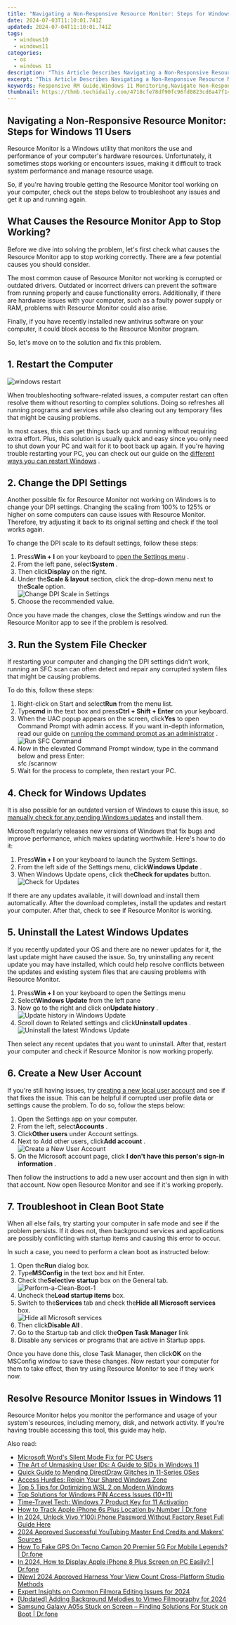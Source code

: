 ```yaml
---
title: "Navigating a Non-Responsive Resource Monitor: Steps for Windows 11 Users"
date: 2024-07-03T11:10:01.741Z
updated: 2024-07-04T11:10:01.741Z
tags:
  - windows10
  - windows11
categories:
  - os
  - windows 11
description: "This Article Describes Navigating a Non-Responsive Resource Monitor: Steps for Windows 11 Users"
excerpt: "This Article Describes Navigating a Non-Responsive Resource Monitor: Steps for Windows 11 Users"
keywords: Responsive RM Guide,Windows 11 Monitoring,Navigate Non-Responsive,Resource Monitor Steps,Windows 11 RM Tips,Monitor Troubleshooting,Fixing RM Errors
thumbnail: https://thmb.techidaily.com/4718cfe78df90fc96fd0823cd6a47f148478c5d534b3bf1b20e29d9f9fc07b91.jpg
---
```


## Navigating a Non-Responsive Resource Monitor: Steps for Windows 11 Users

 Resource Monitor is a Windows utility that monitors the use and performance of your computer's hardware resources. Unfortunately, it sometimes stops working or encounters issues, making it difficult to track system performance and manage resource usage.

 So, if you're having trouble getting the Resource Monitor tool working on your computer, check out the steps below to troubleshoot any issues and get it up and running again.

## What Causes the Resource Monitor App to Stop Working?

 Before we dive into solving the problem, let's first check what causes the Resource Monitor app to stop working correctly. There are a few potential causes you should consider.

 The most common cause of Resource Monitor not working is corrupted or outdated drivers. Outdated or incorrect drivers can prevent the software from running properly and cause functionality errors. Additionally, if there are hardware issues with your computer, such as a faulty power supply or RAM, problems with Resource Monitor could also arise.

 Finally, if you have recently installed new antivirus software on your computer, it could block access to the Resource Monitor program.

So, let's move on to the solution and fix this problem.

## 1\. Restart the Computer

![windows restart](https://static1.makeuseofimages.com/wordpress/wp-content/uploads/2022/09/windows-restart.jpg)

 When troubleshooting software-related issues, a computer restart can often resolve them without resorting to complex solutions. Doing so refreshes all running programs and services while also clearing out any temporary files that might be causing problems.

 In most cases, this can get things back up and running without requiring extra effort. Plus, this solution is usually quick and easy since you only need to shut down your PC and wait for it to boot back up again. If you're having trouble restarting your PC, you can check out our guide on the [different ways you can restart Windows](https://www.makeuseof.com/windows-restart-methods/) .

## 2\. Change the DPI Settings

 Another possible fix for Resource Monitor not working on Windows is to change your DPI settings. Changing the scaling from 100% to 125% or higher on some computers can cause issues with Resource Monitor. Therefore, try adjusting it back to its original setting and check if the tool works again.

To change the DPI scale to its default settings, follow these steps:

1. Press**Win + I** on your keyboard to [open the Settings menu](https://www.makeuseof.com/windows-ways-to-open-system-settings/) .
2. From the left pane, select**System** .
3. Then click**Display** on the right.
4. Under the**Scale & layout** section, click the drop-down menu next to the**Scale** option.  
![Change DPI Scale in Settings](https://static1.makeuseofimages.com/wordpress/wp-content/uploads/2023/01/change-dpi-scale-in-settings.jpg)
5. Choose the recommended value.

 Once you have made the changes, close the Settings window and run the Resource Monitor app to see if the problem is resolved.

## 3\. Run the System File Checker

 If restarting your computer and changing the DPI settings didn't work, running an SFC scan can often detect and repair any corrupted system files that might be causing problems.

To do this, follow these steps:

1. Right-click on Start and select**Run** from the menu list.
2. Type**cmd** in the text box and press**Ctrl + Shift + Enter** on your keyboard.
3. When the UAC popup appears on the screen, click**Yes** to open Command Prompt with admin access. If you want in-depth information, read our guide on [running the command prompt as an administrator](https://www.makeuseof.com/windows-run-command-prompt-admin/) .  
![Run SFC Command](https://static1.makeuseofimages.com/wordpress/wp-content/uploads/2023/01/run-sfc-command.jpg)
4. Now in the elevated Command Prompt window, type in the command below and press Enter:  
sfc /scannow
5. Wait for the process to complete, then restart your PC.

## 4\. Check for Windows Updates

 It is also possible for an outdated version of Windows to cause this issue, so [manually check for any pending Windows updates](https://www.makeuseof.com/update-windows-manually/) and install them.

 Microsoft regularly releases new versions of Windows that fix bugs and improve performance, which makes updating worthwhile. Here's how to do it:

1. Press**Win + I** on your keyboard to launch the System Settings.
2. From the left side of the Settings menu, click**Windows Update** .
3. When Windows Update opens, click the**Check for updates** button.  
![Check for Updates](https://static1.makeuseofimages.com/wordpress/wp-content/uploads/2023/01/check-for-updates.jpg)

 If there are any updates available, it will download and install them automatically. After the download completes, install the updates and restart your computer. After that, check to see if Resource Monitor is working.

## 5\. Uninstall the Latest Windows Updates

 If you recently updated your OS and there are no newer updates for it, the last update might have caused the issue. So, try uninstalling any recent update you may have installed, which could help resolve conflicts between the updates and existing system files that are causing problems with Resource Monitor.

1. Press**Win + I** on your keyboard to open the Settings menu
2. Select**Windows Update** from the left pane
3. Now go to the right and click on**Update history** .  
![Update history in Windows Update](https://static1.makeuseofimages.com/wordpress/wp-content/uploads/2023/01/update-history-in-windows-update.jpg)
4. Scroll down to Related settings and click**Uninstall updates** .  
![Uninstall the latest Windows Update](https://static1.makeuseofimages.com/wordpress/wp-content/uploads/2023/01/uninstall-the-latest-windows-update.jpg)

 Then select any recent updates that you want to uninstall. After that, restart your computer and check if Resource Monitor is now working properly.

## 6\. Create a New User Account

 If you're still having issues, try [creating a new local user account](https://www.makeuseof.com/windows-11-create-local-user-account/) and see if that fixes the issue. This can be helpful if corrupted user profile data or settings cause the problem. To do so, follow the steps below:

1. Open the Settings app on your computer.
2. From the left, select**Accounts** .
3. Click**Other users** under Account settings.
4. Next to Add other users, click**Add account** .  
![Create a New User Account](https://static1.makeuseofimages.com/wordpress/wp-content/uploads/2023/01/create-a-new-user-account.jpg)
5. On the Microsoft account page, click **I don't have this person's sign-in information** .

 Then follow the instructions to add a new user account and then sign in with that account. Now open Resource Monitor and see if it's working properly.

## 7\. Troubleshoot in Clean Boot State

 When all else fails, try starting your computer in safe mode and see if the problem persists. If it does not, then background services and applications are possibly conflicting with startup items and causing this error to occur.

In such a case, you need to perform a clean boot as instructed below:

1. Open the**Run** dialog box.
2. Type**MSConfig** in the text box and hit Enter.
3. Check the**Selective startup** box on the General tab.  
![Perform-a-Clean-Boot-1](https://static1.makeuseofimages.com/wordpress/wp-content/uploads/2022/10/Perform-a-Clean-Boot-1.jpg)
4. Uncheck the**Load startup items** box.
5. Switch to the**Services** tab and check the**Hide all Microsoft services** box.  
![Hide all Microsoft services](https://static1.makeuseofimages.com/wordpress/wp-content/uploads/2022/10/Hide-all-Microsoft-services.jpg)
6. Then click**Disable All** .
7. Go to the Startup tab and click the**Open Task Manager** link
8. Disable any services or programs that are active in Startup apps.

 Once you have done this, close Task Manager, then click**OK** on the MSConfig window to save these changes. Now restart your computer for them to take effect, then try using Resource Monitor to see if they work now.

## Resolve Resource Monitor Issues in Windows 11

 Resource Monitor helps you monitor the performance and usage of your system's resources, including memory, disk, and network activity. If you're having trouble accessing this tool, this guide may help.


<ins class="adsbygoogle"
     style="display:block"
     data-ad-format="autorelaxed"
     data-ad-client="ca-pub-7571918770474297"
     data-ad-slot="1223367746"></ins>



<ins class="adsbygoogle"
     style="display:block"
     data-ad-client="ca-pub-7571918770474297"
     data-ad-slot="8358498916"
     data-ad-format="auto"
     data-full-width-responsive="true"></ins>

<span class="atpl-alsoreadstyle">Also read:</span>
<div><ul>
<li><a href="https://windows11.techidaily.com/microsoft-words-silent-mode-fix-for-pc-users/"><u>Microsoft Word's Silent Mode Fix for PC Users</u></a></li>
<li><a href="https://windows11.techidaily.com/the-art-of-unmasking-user-ids-a-guide-to-sids-in-windows-11/"><u>The Art of Unmasking User IDs: A Guide to SIDs in Windows 11</u></a></li>
<li><a href="https://windows11.techidaily.com/quick-guide-to-mending-directdraw-glitches-in-11-series-oses/"><u>Quick Guide to Mending DirectDraw Glitches in 11-Series OSes</u></a></li>
<li><a href="https://windows11.techidaily.com/access-hurdles-rejoin-your-shared-windows-zone/"><u>Access Hurdles: Rejoin Your Shared Windows Zone</u></a></li>
<li><a href="https://windows11.techidaily.com/top-5-tips-for-optimizing-wsl-2-on-modern-windows/"><u>Top 5 Tips for Optimizing WSL 2 on Modern Windows</u></a></li>
<li><a href="https://windows11.techidaily.com/top-solutions-for-windows-pin-access-issues-10plus11/"><u>Top Solutions for Windows PIN Access Issues (10+11)</u></a></li>
<li><a href="https://windows11.techidaily.com/time-travel-tech-windows-7-product-key-for-11-activation/"><u>Time-Travel Tech: Windows 7 Product Key for 11 Activation</u></a></li>
<li><a href="https://ios-location-track.techidaily.com/how-to-track-apple-iphone-6s-plus-location-by-number-drfone-by-drfone-virtual-ios/"><u>How to Track Apple iPhone 6s Plus Location by Number | Dr.fone</u></a></li>
<li><a href="https://unlock-android.techidaily.com/in-2024-unlock-vivo-y100i-phone-password-without-factory-reset-full-guide-here-by-drfone-android/"><u>In 2024, Unlock Vivo Y100i Phone Password Without Factory Reset Full Guide Here</u></a></li>
<li><a href="https://youtube-help.techidaily.com/2024-approved-successful-youtubing-master-end-credits-and-makers-sources/"><u>2024 Approved  Successful YouTubing  Master End Credits and Makers' Sources</u></a></li>
<li><a href="https://fake-location.techidaily.com/how-to-fake-gps-on-tecno-camon-20-premier-5g-for-mobile-legends-drfone-by-drfone-virtual-android/"><u>How To Fake GPS On Tecno Camon 20 Premier 5G For Mobile Legends? | Dr.fone</u></a></li>
<li><a href="https://screen-mirror.techidaily.com/in-2024-how-to-display-apple-iphone-8-plus-screen-on-pc-easily-drfone-by-drfone-ios/"><u>In 2024, How to Display Apple iPhone 8 Plus Screen on PC Easily? | Dr.fone</u></a></li>
<li><a href="https://eaxpv-info.techidaily.com/new-2024-approved-harness-your-view-count-cross-platform-studio-methods/"><u>[New] 2024 Approved  Harness Your View Count  Cross-Platform Studio Methods</u></a></li>
<li><a href="https://some-techniques.techidaily.com/expert-insights-on-common-filmora-editing-issues-for-2024/"><u>Expert Insights on Common Filmora Editing Issues for 2024</u></a></li>
<li><a href="https://vimeo-videos.techidaily.com/updated-adding-background-melodies-to-vimeo-filmography-for-2024/"><u>[Updated] Adding Background Melodies to Vimeo Filmography for 2024</u></a></li>
<li><a href="https://fix-guide.techidaily.com/samsung-galaxy-a05s-stuck-on-screen-finding-solutions-for-stuck-on-boot-drfone-by-drfone-fix-android-problems-fix-android-problems/"><u>Samsung Galaxy A05s Stuck on Screen – Finding Solutions For Stuck on Boot | Dr.fone</u></a></li>
</ul></div>
